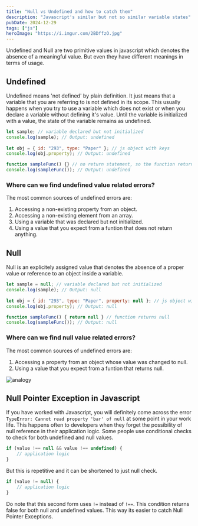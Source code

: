 ```yaml
---
title: "Null vs Undefined and how to catch them"
description: "Javascript's similar but not so similar variable states"
pubDate: 2024-12-29
tags: ["js"]
heroImage: "https://i.imgur.com/2BDffzO.jpg"
---
```

Undefined and Null are two primitive values in javascript which denotes the absence
of a meaningful value. But even they have different meanings in terms of usage.

## Undefined
Undefined means 'not defined' by plain definition. It just means that a variable
that you are referring to is not defined in its scope. This usually happens when
you try to use a variable which does not exist or when you declare a variable without
defining it's value. Until the variable is initialized with a value, the state of
the variable remains as undefined.
```javascript
let sample; // variable declared but not initialized
console.log(sample); // Output: undefined
 
let obj = { id: "293", type: "Paper" }; // js object with keys
console.log(obj.property); // Output: undefined

function sampleFunc() {} // no return statement, so the function returns undefined 
console.log(sampleFunc()); // Output: undefined
```

### Where can we find undefined value related errors?
The most common sources of undefined errors are:
1. Accessing a non-existing property from an object.
2. Accessing a non-existing element from an array.
3. Using a variable that was declared but not initialized.
4. Using a value that you expect from a funtion that does not return anything.

## Null
Null is an explicitely assigned value that denotes the absence of a proper value
or reference to an object inside a variable.
```javascript
let sample = null; // variable declared but not initialized
console.log(sample); // Output: null
 
let obj = { id: "293", type: "Paper", property: null }; // js object with keys
console.log(obj.property); // Output: null

function sampleFunc() { return null } // function returns null 
console.log(sampleFunc()); // Output: null
```

### Where can we find null value related errors?
The most common sources of undefined errors are:
1. Accessing a property from an object whose value was changed to null.
2. Using a value that you expect from a funtion that returns null.

![analogy](https://pbs.twimg.com/media/DusCOfyXcAA9_F7.jpg)

## Null Pointer Exception in Javascript
If you have worked with Javascript, you will definitely come across the error
`TypeError: Cannot read property 'bar' of null` at some point in your work life.
This happens often to developers when they forget the possibility of null
reference in their application logic.
Some people use conditional checks to check for both undefined and null values.
```javascript
if (value !== null && value !== undefined) {
    // application logic
}
```
But this is repetitive and it can be shortened to just null check.
```javascript
if (value != null) {
    // application logic
}
```
Do note that this second form uses `!=` instead of `!==`. This condition returns
false for both null and undefined values. This way its easier to catch Null
Pointer Exceptions.

